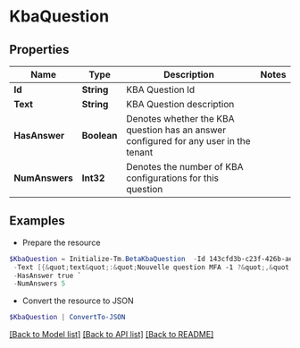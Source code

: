 # KbaQuestion
## Properties

Name | Type | Description | Notes
------------ | ------------- | ------------- | -------------
**Id** | **String** | KBA Question Id | 
**Text** | **String** | KBA Question description | 
**HasAnswer** | **Boolean** | Denotes whether the KBA question has an answer configured for any user in the tenant | 
**NumAnswers** | **Int32** | Denotes the number of KBA configurations for this question | 

## Examples

- Prepare the resource
```powershell
$KbaQuestion = Initialize-Tm.BetaKbaQuestion  -Id 143cfd3b-c23f-426b-ae5f-d3db06fa5919 `
 -Text [{&quot;text&quot;:&quot;Nouvelle question MFA -1 ?&quot;,&quot;locale&quot;:&quot;fr&quot;},{&quot;text&quot;:&quot;MFA new question -1 ?&quot;,&quot;locale&quot;:&quot;&quot;}] `
 -HasAnswer true `
 -NumAnswers 5
```

- Convert the resource to JSON
```powershell
$KbaQuestion | ConvertTo-JSON
```

[[Back to Model list]](../README.md#documentation-for-models) [[Back to API list]](../README.md#documentation-for-api-endpoints) [[Back to README]](../README.md)

